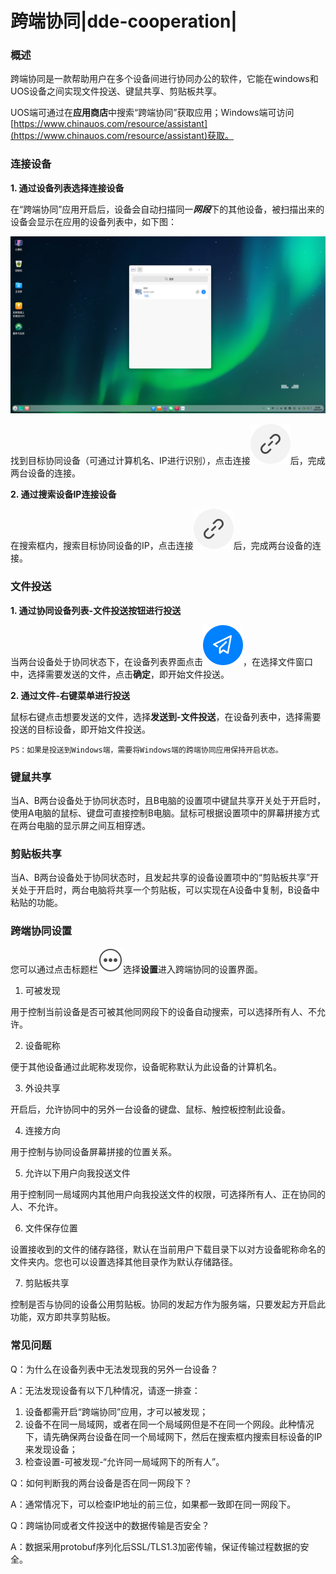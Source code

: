 # 跨端协同|dde-cooperation|

### 概述

跨端协同是一款帮助用户在多个设备间进行协同办公的软件，它能在windows和UOS设备之间实现文件投送、键鼠共享、剪贴板共享。

UOS端可通过在**应用商店**中搜索“跨端协同”获取应用；Windows端可访问[https://www.chinauos.com/resource/assistant](https://www.chinauos.com/resource/assistant)获取。

### 连接设备

**1. 通过设备列表选择连接设备**

在“跨端协同”应用开启后，设备会自动扫描同一***网段***下的其他设备，被扫描出来的设备会显示在应用的设备列表中，如下图：

![listofdevices](./fig/listofdevices.png)

找到目标协同设备（可通过计算机名、IP进行识别），点击连接![dde-cooperation](../common/connect.svg)后，完成两台设备的连接。

**2. 通过搜索设备IP连接设备**

在搜索框内，搜索目标协同设备的IP，点击连接![dde-cooperation](../common/connect.svg)后，完成两台设备的连接。

### 文件投送

**1. 通过协同设备列表-文件投送按钮进行投送**

当两台设备处于协同状态下，在设备列表界面点击![dde-cooperation](../common/send.svg)，在选择文件窗口中，选择需要发送的文件，点击**确定**，即开始文件投送。

**2. 通过文件-右键菜单进行投送**

鼠标右键点击想要发送的文件，选择**发送到-文件投送**，在设备列表中，选择需要投送的目标设备，即开始文件投送。

```
PS：如果是投送到Windows端，需要将Windows端的跨端协同应用保持开启状态。
```

### 键鼠共享

当A、B两台设备处于协同状态时，且B电脑的设置项中键鼠共享开关处于开启时，使用A电脑的鼠标、键盘可直接控制B电脑。鼠标可根据设置项中的屏幕拼接方式在两台电脑的显示屏之间互相穿透。

### 剪贴板共享

当A、B两台设备处于协同状态时，且发起共享的设备设置项中的“剪贴板共享”开关处于开启时，两台电脑将共享一个剪贴板，可以实现在A设备中复制，B设备中粘贴的功能。

### 跨端协同设置

您可以通过点击标题栏![dde-cooperation](../common/menu.svg)选择**设置**进入跨端协同的设置界面。

1. 可被发现

用于控制当前设备是否可被其他同网段下的设备自动搜索，可以选择所有人、不允许。

2. 设备昵称

便于其他设备通过此昵称发现你，设备昵称默认为此设备的计算机名。

3. 外设共享

开启后，允许协同中的另外一台设备的键盘、鼠标、触控板控制此设备。

4. 连接方向

用于控制与协同设备屏幕拼接的位置关系。

5. 允许以下用户向我投送文件

用于控制同一局域网内其他用户向我投送文件的权限，可选择所有人、正在协同的人、不允许。

6. 文件保存位置

设置接收到的文件的储存路径，默认在当前用户下载目录下以对方设备昵称命名的文件夹内。您也可以设置选择其他目录作为默认存储路径。

7. 剪贴板共享

控制是否与协同的设备公用剪贴板。协同的发起方作为服务端，只要发起方开启此功能，双方即共享剪贴板。

### 常见问题

Q：为什么在设备列表中无法发现我的另外一台设备？

A：无法发现设备有以下几种情况，请逐一排查：

1. 设备都需开启“跨端协同”应用，才可以被发现；
2. 设备不在同一局域网，或者在同一个局域网但是不在同一个网段。此种情况下，请先确保两台设备在同一个局域网下，然后在搜索框内搜索目标设备的IP来发现设备；
3. 检查设置-可被发现-“允许同一局域网下的所有人”。

Q：如何判断我的两台设备是否在同一网段下？

A：通常情况下，可以检查IP地址的前三位，如果都一致即在同一网段下。

Q：跨端协同或者文件投送中的数据传输是否安全？

A：数据采用protobuf序列化后SSL/TLS1.3加密传输，保证传输过程数据的安全。















